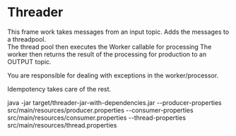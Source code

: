 # Threader
This frame work takes messages from an input topic. 
Adds the messages to a threadpool.  
The thread pool then executes the Worker callable for processing
The worker then returns the result of the processing for production to an OUTPUT topic.

You are responsible for dealing with exceptions in the worker/processor.

Idempotency takes care of the rest.

java -jar target/threader-jar-with-dependencies.jar --producer-properties src/main/resources/producer.properties --consumer-properties src/main/resources/consumer.properties --thread-properties src/main/resources/thread.properties
    
